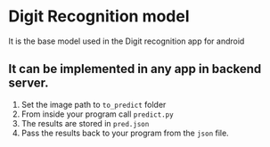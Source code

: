 # Digit Recognition model
It is the base model used in the Digit recognition app for android

## It can be implemented in any app in backend server.
1. Set the image path to `to_predict` folder
2. From inside your program call `predict.py`
3. The results are stored in `pred.json`
4. Pass the results back to your program from the `json` file.
